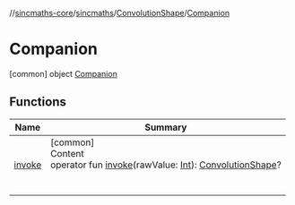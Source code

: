 //[sincmaths-core](../../../../index.md)/[sincmaths](../../index.md)/[ConvolutionShape](../index.md)/[Companion](index.md)



# Companion  
 [common] object [Companion](index.md)   


## Functions  
  
|  Name |  Summary | 
|---|---|
| <a name="sincmaths/ConvolutionShape.Companion/invoke/#kotlin.Int/PointingToDeclaration/"></a>[invoke](invoke.md)| <a name="sincmaths/ConvolutionShape.Companion/invoke/#kotlin.Int/PointingToDeclaration/"></a>[common]  <br>Content  <br>operator fun [invoke](invoke.md)(rawValue: [Int](https://kotlinlang.org/api/latest/jvm/stdlib/kotlin/-int/index.html)): [ConvolutionShape](../index.md)?  <br><br><br>|

